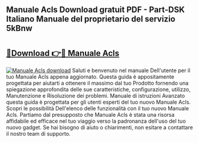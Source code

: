 ## Manuale Acls Download gratuit PDF - Part-DSK Italiano Manuale del proprietario del servizio 5kBnw

# <h2><a href="http://dffacl.blite.top/?on=Manuale+Acls">🔗Download 👉🔴 Manuale Acls</a></h2>

[![Manuale Acls download](https://i.imgur.com/lujVjoI.png)](http://dffacl.blite.top/?on=Manuale+Acls)
Saluti e benvenuto nel manuale Dell'utente per il tuo Manuale Acls appena aggiornato. Questa guida è appositamente progettata per aiutarti a ottenere il massimo dal tuo Prodotto fornendo una spiegazione approfondita delle sue caratteristiche, configurazione, utilizzo, Manutenzione e Risoluzione dei problemi. Manuale di istruzioni Avanzato questa guida è progettata per gli utenti esperti del tuo nuovo Manuale Acls. Scopri le possibilità Dell'elenco delle funzionalità con il tuo nuovo Manuale Acls. Partiamo dal presupposto che Manuale Acls è stata una risorsa affidabile ed efficace nel tuo viaggio verso la padronanza dell'uso del tuo nuovo gadget. Se hai bisogno di aiuto o chiarimenti, non esitare a contattare il nostro team di supporto.
